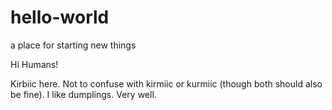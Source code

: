 # hello-world
a place for starting new things

Hi Humans!

Kirbiic here. Not to confuse with kirmiic or kurmiic (though both should also be fine). 
I like dumplings. Very well.

